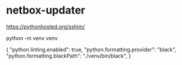 # netbox-updater

https://pythonhosted.org/sshim/

 python -m venv venv

 {
    "python.linting.enabled": true,
    "python.formatting.provider": "black",
    "python.formatting.blackPath": "./venv/bin/black",
}